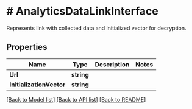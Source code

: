 # # AnalyticsDataLinkInterface
Represents link with collected data and initialized vector for decryption.

## Properties 


Name | Type | Description | Notes
------------ | ------------- | ------------- | -------------
**Url**| **string** |   |
**InitializationVector**| **string** |   |


[[Back to Model list]](../../README.md#models) [[Back to API list]](../../README.md#endpoints) [[Back to README]](../../README.md)

